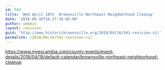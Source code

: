 ```yaml
---
id: 543
title: 'Wed April 18th  Brownsville Northeast Neighborhood Cleanup'
date: '2018-04-16T16:27:36-05:00'
author: webmin
layout: revision
guid: 'http://www.historicbrownsville.org/2018/04/16/541-revision-v1/'
permalink: /2018/04/16/541-revision-v1/
---
```


<p><a href="https://www.myescambia.com/county-events/event-details/2018/04/18/default-calendar/brownsville-northeast-neighborhood-cleanup">https://www.myescambia.com/county-events/event-details/2018/04/18/default-calendar/brownsville-northeast-neighborhood-cleanup</a></p>
